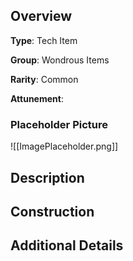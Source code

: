 
## Overview
**Type**: Tech Item

**Group**: Wondrous Items

**Rarity**: Common

**Attunement**: 

### Placeholder Picture
![[ImagePlaceholder.png]]

## Description


## Construction


## Additional Details

